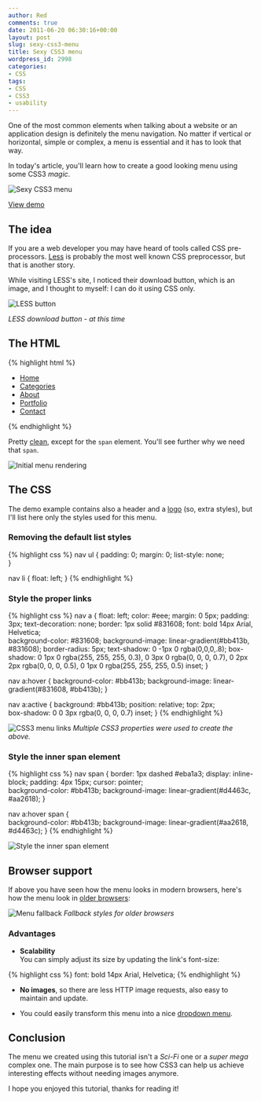 ```yaml
---
author: Red
comments: true
date: 2011-06-20 06:30:16+00:00
layout: post
slug: sexy-css3-menu
title: Sexy CSS3 menu
wordpress_id: 2998
categories:
- CSS
tags:
- CSS
- CSS3
- usability
---
```


One of the most common elements when talking about a website or an application design is definitely the menu navigation. No matter if vertical or horizontal, simple or complex, a menu is essential and it has to look that way.

In today's article, you'll learn how to create a good looking menu using some CSS3 _magic_.

![Sexy CSS3 menu](http://www.red-team-design.com/wp-content/uploads/2011/06/sexy-css3-menu.png)

<!-- more -->

[View demo](http://www.red-team-design.com/wp-content/uploads/2011/06/css3-menu.html)

## The idea

If you are a web developer you may have heard of tools called CSS pre-processors. [Less](http://lesscss.org/) is probably the most well known CSS preprocessor, but that is another story.

While visiting LESS's site, I noticed their download button, which is an image, and I thought to myself: I can do it using CSS only.

![LESS button](http://www.red-team-design.com/wp-content/uploads/2011/06/less-download-button.jpg)

_LESS download button - at this time_

## The HTML    

{% highlight html %}
<nav>
    <ul>
        <li><a href="#"><span>Home</span></a></li>
        <li><a href="#"><span>Categories</span></a></li>
        <li><a href="#"><span>About</span></a></li>             
        <li><a href="#"><span>Portfolio</span></a></li>
        <li><a href="#"><span>Contact</span></a></li>
    </ul>
</nav>
{% endhighlight %}

Pretty [clean](/useful-css-snippets-to-save-your-time), except for the `span` element. You'll see further why we need that `span`.

![Initial menu rendering](http://www.red-team-design.com/wp-content/uploads/2011/06/initial-menu-rendering.png)

## The CSS

The demo example contains also a header and a [logo](/html5-logo-using-css3) (so, extra styles), but I'll list here only the styles used for this menu.

### Removing the default list styles

{% highlight css %}
nav ul {
    padding: 0;
    margin: 0;
    list-style: none;   
}

nav li {
    float: left;
}
{% endhighlight %}

### Style the proper links

{% highlight css %}
nav a {
    float: left;
    color: #eee;
    margin: 0 5px;
    padding: 3px;
    text-decoration: none;
    border: 1px solid #831608;
    font: bold 14px Arial, Helvetica;   
    background-color: #831608;
    background-image: linear-gradient(#bb413b, #831608);
    border-radius: 5px;
    text-shadow: 0 -1px 0 rgba(0,0,0,.8); 
    box-shadow: 0 1px 0 rgba(255, 255, 255, 0.3), 0 3px 0 rgba(0, 0, 0, 0.7), 0 2px 2px rgba(0, 0, 0, 0.5), 0 1px 0 rgba(255, 255, 255, 0.5) inset; 
}

nav a:hover {
    background-color: #bb413b;
    background-image: linear-gradient(#831608, #bb413b);
}

nav a:active {
    background: #bb413b;
    position: relative;
    top: 2px;    
    box-shadow: 0 0 3px rgba(0, 0, 0, 0.7) inset; 
}
{% endhighlight %}

![CSS3 menu links](http://www.red-team-design.com/wp-content/uploads/2011/06/css3-menu-anchor.png)
_Multiple CSS3 properties were used to create the above._

### Style the inner span element

{% highlight css %}
nav span {
    border: 1px dashed #eba1a3;
    display: inline-block;
    padding: 4px 15px;
    cursor: pointer;    
    background-color: #bb413b;
    background-image: linear-gradient(#d4463c, #aa2618);
}

nav a:hover span {   
    background-color: #bb413b;
    background-image: linear-gradient(#aa2618, #d4463c);
}
{% endhighlight %}

![Style the inner span element](http://www.red-team-design.com/wp-content/uploads/2011/06/css3-menu-span.png)

## Browser support

If above you have seen how the menu looks in modern browsers, here's how the menu look in [older browsers](http://www.red-team-design.com/how-to-solve-common-ie-bugs):

![Menu fallback](http://www.red-team-design.com/wp-content/uploads/2011/06/css3-menu-fallback.png)
_Fallback styles for older browsers_

### Advantages





	
  * **Scalability**  
    You can simply adjust its size by updating the link's font-size:
    
{% highlight css %}
font: bold 14px Arial, Helvetica;
{% endhighlight %}
	
  * **No images**, so there are less HTTP image requests, also easy to maintain and update.

  * You could easily transform this menu into a nice [dropdown menu](http://www.red-team-design.com/css3-dropdown-menu).

## Conclusion

The menu we created using this tutorial isn't a _Sci-Fi_ one or a _super mega_ complex one. The main purpose is to see how CSS3 can help us achieve interesting effects without needing images anymore.

I hope you enjoyed this tutorial, thanks for reading it!